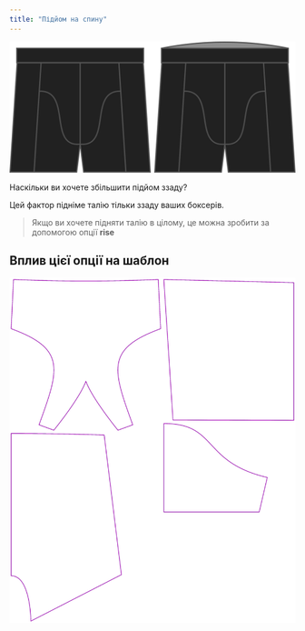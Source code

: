 ```yaml
---
title: "Підйом на спину"
---
```


![Опція підйому спинки на Брюсі](./backrise.svg)

Наскільки ви хочете збільшити підйом ззаду?

Цей фактор підніме талію тільки ззаду ваших боксерів.

> Якщо ви хочете підняти талію в цілому, це можна зробити за допомогою опції **rise**

## Вплив цієї опції на шаблон

![На цьому зображенні показано вплив цієї опції шляхом накладання декількох варіантів, які мають різне значення для цієї опції](bruce_backrise_sample.svg "Вплив цієї опції на шаблон")
